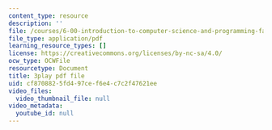 ```yaml
---
content_type: resource
description: ''
file: /courses/6-00-introduction-to-computer-science-and-programming-fall-2008/cf8708825fd497cef6e4c7c2f47621ee_DkPsD58nUIE.pdf
file_type: application/pdf
learning_resource_types: []
license: https://creativecommons.org/licenses/by-nc-sa/4.0/
ocw_type: OCWFile
resourcetype: Document
title: 3play pdf file
uid: cf870882-5fd4-97ce-f6e4-c7c2f47621ee
video_files:
  video_thumbnail_file: null
video_metadata:
  youtube_id: null
---
```

